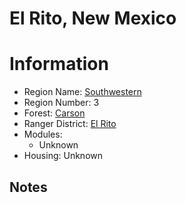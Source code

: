 
El Rito, New Mexico
===================
  
# Information  
* Region Name: [Southwestern]()  
* Region Number: 3  
* Forest: [Carson](https://www.fs.usda.gov/carson)  
* Ranger District: [El Rito]()  
* Modules:  
  - Unknown  
* Housing: Unknown  
  
## Notes


